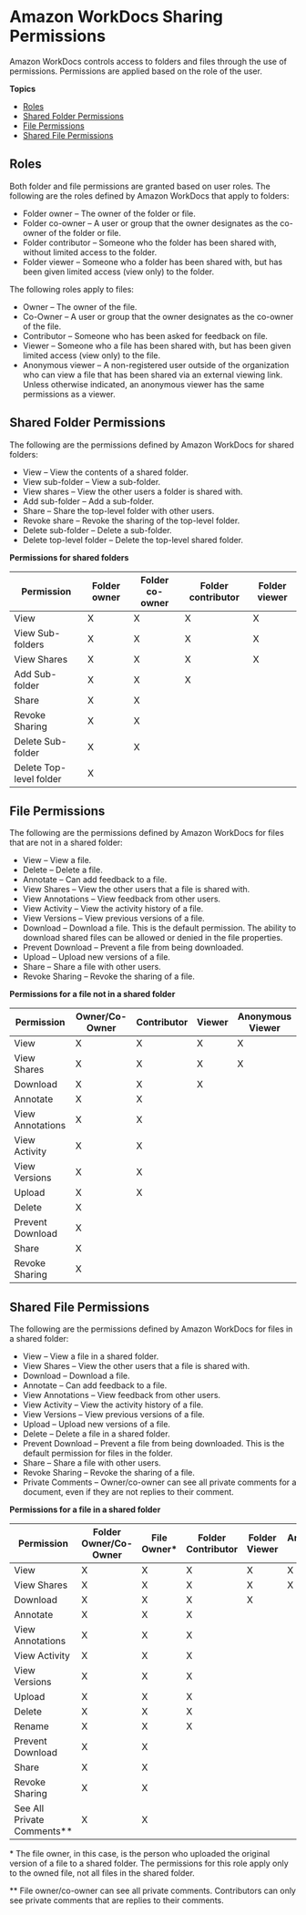 # Amazon WorkDocs Sharing Permissions<a name="permissions"></a>

Amazon WorkDocs controls access to folders and files through the use of permissions\. Permissions are applied based on the role of the user\.

**Topics**
+ [Roles](#roles)
+ [Shared Folder Permissions](#folder_perms)
+ [File Permissions](#doc_perms)
+ [Shared File Permissions](#shared_document_perms)

## Roles<a name="roles"></a>

Both folder and file permissions are granted based on user roles\. The following are the roles defined by Amazon WorkDocs that apply to folders:
+ Folder owner – The owner of the folder or file\.
+ Folder co\-owner – A user or group that the owner designates as the co\-owner of the folder or file\.
+ Folder contributor – Someone who the folder has been shared with, without limited access to the folder\.
+ Folder viewer – Someone who a folder has been shared with, but has been given limited access \(view only\) to the folder\.

The following roles apply to files:
+ Owner – The owner of the file\.
+ Co\-Owner – A user or group that the owner designates as the co\-owner of the file\.
+ Contributor – Someone who has been asked for feedback on file\.
+ Viewer – Someone who a file has been shared with, but has been given limited access \(view only\) to the file\.
+ Anonymous viewer – A non\-registered user outside of the organization who can view a file that has been shared via an external viewing link\. Unless otherwise indicated, an anonymous viewer has the same permissions as a viewer\.

## Shared Folder Permissions<a name="folder_perms"></a>

The following are the permissions defined by Amazon WorkDocs for shared folders:
+ View – View the contents of a shared folder\.
+ View sub\-folder – View a sub\-folder\.
+ View shares – View the other users a folder is shared with\.
+ Add sub\-folder – Add a sub\-folder\.
+ Share – Share the top\-level folder with other users\.
+ Revoke share – Revoke the sharing of the top\-level folder\.
+ Delete sub\-folder – Delete a sub\-folder\.
+ Delete top\-level folder – Delete the top\-level shared folder\.


**Permissions for shared folders**  

| Permission | Folder owner | Folder co\-owner | Folder contributor | Folder viewer | 
| --- | --- | --- | --- | --- | 
| View | X | X | X | X | 
| View Sub\-folders | X | X | X | X | 
| View Shares | X | X | X | X | 
| Add Sub\-folder | X | X | X |  | 
| Share | X | X |  |  | 
| Revoke Sharing | X | X |  |  | 
| Delete Sub\-folder | X | X |  |  | 
| Delete Top\-level folder | X |  |  |  | 

## File Permissions<a name="doc_perms"></a>

The following are the permissions defined by Amazon WorkDocs for files that are not in a shared folder:
+ View – View a file\.
+ Delete – Delete a file\.
+ Annotate – Can add feedback to a file\.
+ View Shares – View the other users that a file is shared with\.
+ View Annotations – View feedback from other users\.
+ View Activity – View the activity history of a file\.
+ View Versions – View previous versions of a file\.
+ Download – Download a file\. This is the default permission\. The ability to download shared files can be allowed or denied in the file properties\. 
+ Prevent Download – Prevent a file from being downloaded\.
+ Upload – Upload new versions of a file\.
+ Share – Share a file with other users\.
+ Revoke Sharing – Revoke the sharing of a file\.


**Permissions for a file not in a shared folder**  

| Permission | Owner/Co\-Owner | Contributor | Viewer | Anonymous Viewer | 
| --- | --- | --- | --- | --- | 
| View | X | X | X | X | 
| View Shares | X | X | X | X | 
| Download | X | X | X |  | 
| Annotate | X | X |  |  | 
| View Annotations | X | X |  |  | 
| View Activity | X | X |  |  | 
| View Versions | X | X |  |  | 
| Upload | X | X |  |  | 
| Delete | X |  |  |  | 
| Prevent Download | X |  |  |  | 
| Share | X |  |  |  | 
| Revoke Sharing | X |  |  |  | 

## Shared File Permissions<a name="shared_document_perms"></a>

The following are the permissions defined by Amazon WorkDocs for files in a shared folder:
+ View – View a file in a shared folder\.
+ View Shares – View the other users that a file is shared with\.
+ Download – Download a file\.
+ Annotate – Can add feedback to a file\.
+ View Annotations – View feedback from other users\.
+ View Activity – View the activity history of a file\.
+ View Versions – View previous versions of a file\.
+ Upload – Upload new versions of a file\.
+ Delete – Delete a file in a shared folder\.
+ Prevent Download – Prevent a file from being downloaded\. This is the default permission for files in the folder\. 
+ Share – Share a file with other users\.
+ Revoke Sharing – Revoke the sharing of a file\.
+ Private Comments – Owner/co\-owner can see all private comments for a document, even if they are not replies to their comment\.


**Permissions for a file in a shared folder**  

| Permission | Folder Owner/Co\-Owner | File Owner\* | Folder Contributor | Folder Viewer | Anonymous Viewer | 
| --- | --- | --- | --- | --- | --- | 
| View | X | X | X | X | X | 
| View Shares | X | X | X | X | X | 
| Download | X | X | X | X |  | 
| Annotate | X | X | X |  |  | 
| View Annotations | X | X | X |  |  | 
| View Activity | X | X | X |  |  | 
| View Versions | X | X | X |  |  | 
| Upload | X | X | X |  |  | 
| Delete | X | X | X |  |  | 
| Rename | X | X | X |  |  | 
| Prevent Download | X | X |  |  |  | 
| Share | X | X |  |  |  | 
| Revoke Sharing | X | X |  |  |  | 
| See All Private Comments\*\* | X | X |  |  |  | 

\* The file owner, in this case, is the person who uploaded the original version of a file to a shared folder\. The permissions for this role apply only to the owned file, not all files in the shared folder\.

\*\* File owner/co\-owner can see all private comments\. Contributors can only see private comments that are replies to their comments\.